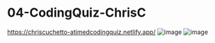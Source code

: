 # 04-CodingQuiz-ChrisC
https://chriscuchetto-atimedcodingquiz.netlify.app/
![image](https://user-images.githubusercontent.com/115906856/202982442-3d634bd0-7db9-4358-95bf-10b56120282b.png)
![image](https://user-images.githubusercontent.com/115906856/202982683-5fa8c0ae-da32-4ecc-98c9-7caf89699736.png)
